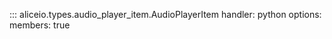 ::: aliceio.types.audio_player_item.AudioPlayerItem
    handler: python
    options:
      members: true
